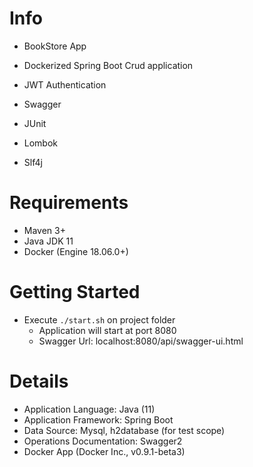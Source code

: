 # Info
- BookStore App

- Dockerized Spring Boot Crud application 
- JWT Authentication 
- Swagger 
- JUnit  
- Lombok
- Slf4j


# Requirements
- Maven 3+
- Java JDK 11
- Docker (Engine 18.06.0+)

# Getting Started
- Execute `./start.sh` on project folder
    - Application will start at port 8080
    - Swagger Url: localhost:8080/api/swagger-ui.html

# Details
- Application Language: Java (11)
- Application Framework: Spring Boot
- Data Source: Mysql, h2database (for test scope)
- Operations Documentation: Swagger2
- Docker App (Docker Inc., v0.9.1-beta3)
